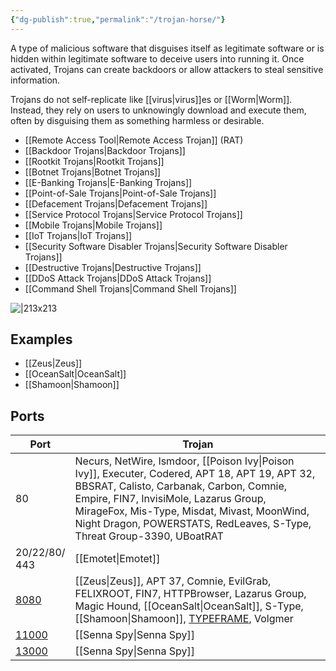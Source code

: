 ```yaml
---
{"dg-publish":true,"permalink":"/trojan-horse/"}
---
```



A type of malicious software that disguises itself as legitimate software or is hidden within legitimate software to deceive users into running it. Once activated, Trojans can create backdoors or allow attackers to steal sensitive information.

Trojans do not self-replicate like [[virus\|virus]]es or [[Worm\|Worm]]. Instead, they rely on users to unknowingly download and execute them, often by disguising them as something harmless or desirable.

- [[Remote Access Tool\|Remote Access Trojan]] (RAT)
- [[Backdoor Trojans\|Backdoor Trojans]]
- [[Rootkit Trojans\|Rootkit Trojans]]
- [[Botnet Trojans\|Botnet Trojans]]
- [[E-Banking Trojans\|E-Banking Trojans]]
- [[Point-of-Sale Trojans\|Point-of-Sale Trojans]]
- [[Defacement Trojans\|Defacement Trojans]]
- [[Service Protocol Trojans\|Service Protocol Trojans]]
- [[Mobile Trojans\|Mobile Trojans]]
- [[IoT Trojans\|IoT Trojans]]
- [[Security Software Disabler Trojans\|Security Software Disabler Trojans]]
- [[Destructive Trojans\|Destructive Trojans]]
- [[DDoS Attack Trojans\|DDoS Attack Trojans]]
- [[Command Shell Trojans\|Command Shell Trojans]]



![|213x213](https://media1.tenor.com/m/Dvku4D6I5_MAAAAC/dumb-dumbaf.gif)

## Examples


 - [[Zeus\|Zeus]]
 - [[OceanSalt\|OceanSalt]]
 - [[Shamoon\|Shamoon]]

## Ports


| **Port**                                                                                      | **Trojan**                                                                                                                                                                                                                                                                                       |
| --------------------------------------------------------------------------------------------- | ------------------------------------------------------------------------------------------------------------------------------------------------------------------------------------------------------------------------------------------------------------------------------------------------ |
| 80                                                                                            | Necurs, NetWire, Ismdoor, [[Poison Ivy\|Poison Ivy]], Executer, Codered, APT 18, APT 19, APT 32, BBSRAT, Calisto, Carbanak, Carbon, Comnie, Empire, FIN7, InvisiMole, Lazarus Group, MirageFox, Mis-Type, Misdat, Mivast, MoonWind, Night Dragon, POWERSTATS, RedLeaves, S-Type, Threat Group-3390, UBoatRAT |
| 20/22/80/  <br>443                                                                            | [[Emotet\|Emotet]]                                                                                                                                                                                                                                                                                       |
| [8080](https://www.speedguide.net/port.php?port=8080)                                         | [[Zeus\|Zeus]], APT 37, Comnie, EvilGrab, FELIXROOT, FIN7, HTTPBrowser, Lazarus Group, Magic Hound, [[OceanSalt\|OceanSalt]], S-Type, [[Shamoon\|Shamoon]], [TYPEFRAME](https://attack.mitre.org/software/S0263), Volgmer                                                                                                  |
| [11000](https://www.speedguide.net/port.php?port=11000&print=friendly&utm_source=chatgpt.com) | [[Senna Spy\|Senna Spy]]                                                                                                                                                                                                                                                                                    |
| [13000](https://www.speedguide.net/port.php?port=13000&print=friendly&utm_source=chatgpt.com) | [[Senna Spy\|Senna Spy]]                                                                                                                                                                                                                                                                                    |
